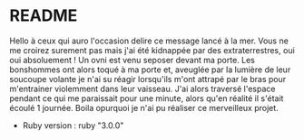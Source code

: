 # README

Hello à ceux qui auro l'occasion delire ce message lancé à la mer.
Vous ne me croirez surement pas mais j'ai été kidnappée par des extraterrestres, oui  oui absoluement ! Un ovni est venu seposer devant ma porte. Les bonshommes ont alors toqué à ma porte et, aveuglée par la lumière de leur soucoupe volante je n'ai su réagir lorsqu'ils m'ont attrapé par le bras pour m'entrainer violemment dans leur vaisseau.
J'ai alors traversé l'espace pendant ce qui me paraissait pour une minute, alors qu'en réalité il s'était écoulé 1 journée.
Boila opurquoi je n'ai pu réaliser ce merveilleux projet.



* Ruby version  : ruby "3.0.0"

